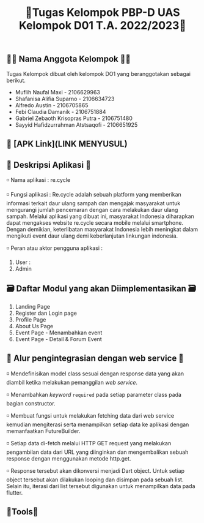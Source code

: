 <div align="center" style="padding-bottom: 10px">
<h1>🎐Tugas Kelompok PBP-D UAS Kelompok D01 T.A. 2022/2023🎐</h1>
</div>

## 🐱‍💻 Nama Anggota Kelompok 🐱‍💻
Tugas Kelompok dibuat oleh kelompok DO1 yang beranggotakan sebagai berikut.
- Muflih Naufal Maxi - 2106629963
- Shafanisa Alifia Suparno - 2106634723
- Alfredo Austin - 2106705865
- Febi Claudia Damanik - 2106751884
- Gabriel Zebaoth Krisopras Putra - 2106751480
- Sayyid Hafidzurrahman Atstsaqofi - 2106651925

## :rocket: [APK Link](LINK MENYUSUL)

## 📲 Deskripsi Aplikasi 📲
◽ Nama aplikasi : re.cycle

◽ Fungsi aplikasi : 
Re.cycle adalah sebuah platform yang memberikan informasi terkait daur ulang sampah dan mengajak masyarakat untuk mengurangi jumlah pencemaran dengan cara melakukan daur ulang sampah. Melalui aplikasi yang dibuat ini, masyarakat Indonesia diharapkan dapat mengakses website re.cycle secara mobile melalui smartphone. Dengan demikian, keterlibatan masyarakat Indonesia lebih meningkat dalam mengikuti event daur ulang demi keberlanjutan linkungan indonesia.

◽ Peran atau aktor pengguna aplikasi  :
1. User : 
2. Admin 

## 🗃️ Daftar Modul yang akan Diimplementasikan 🗃️
1. Landing Page 
2. Register dan Login page
3. Profile Page
4. About Us Page
5. Event Page - Menambahkan event
6. Event Page - Detail & Forum Event

## 💱 Alur pengintegrasian dengan web service 💱
◽ Mendefinisikan model class sesuai dengan response data yang akan diambil ketika melakukan pemanggilan *web service*.

◽ Menambahkan *keyword* `required` pada setiap parameter class pada bagian constructor.

◽ Membuat fungsi untuk melakukan fetching data dari web service kemudian mengiterasi serta menampilkan setiap data ke aplikasi dengan memanfaatkan FutureBuilder.

◽ Setiap data di-fetch melalui HTTP GET request yang melakukan pengambilan data dari URL yang diinginkan dan mengembalikan sebuah response dengan menggunakan metode http.get.

◽ Response tersebut akan dikonversi menjadi Dart object. Untuk setiap object tersebut akan dilakukan looping dan disimpan pada sebuah list. Selain itu, iterasi dari list tersebut digunakan untuk menampilkan data pada flutter.


## 🔰Tools🔰
